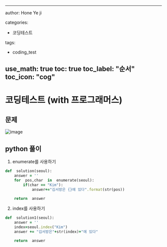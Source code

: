 

---

author: Hone Ye ji

categories: 
 - 코딩테스트

tags: 
 - coding_test

use_math: true
toc: true
toc_label: "순서"
toc_icon: "cog"
---


# 코딩테스트 (with 프로그래머스)

## 문제
![image](https://user-images.githubusercontent.com/45659433/155485880-f54b8044-9998-4582-a6ef-175f210bfba9.png)


## python 풀이 

1. enumerate를 사용하기
```ruby
def  solution(seoul):
	answer = ''
	for  pos,char  in  enumerate(seoul):
		if(char == "Kim"):
			answer+="김서방은 {}에 있다".format(str(pos))

	return  answer
```


2. index를 사용하기
```ruby
def  solution1(seoul):
	answer = ''
	index=seoul.index("Kim")
	answer += "김서방은"+str(index)+"에 있다"

	return  answer
```
<!--stackedit_data:
eyJoaXN0b3J5IjpbLTExNDk3NDE1OSwtMjcxNDEwMzA5XX0=
-->